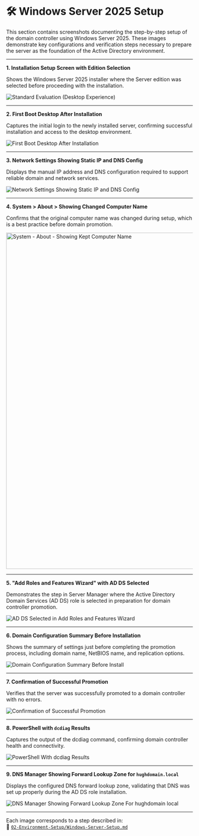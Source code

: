 # 🛠️ Windows Server 2025 Setup

This section contains screenshots documenting the step-by-step setup of the domain controller using Windows Server 2025. These images demonstrate key configurations and verification steps necessary to prepare the server as the foundation of the Active Directory environment.

---

**1. Installation Setup Screen with Edition Selection** 

Shows the Windows Server 2025 installer where the Server edition was selected before proceeding with the installation.

   ![Standard Evaluation (Desktop Experience)](https://github.com/user-attachments/assets/8265f6c7-e9c3-4134-9d0a-a82567a38632)

---

**2. First Boot Desktop After Installation** 

Captures the initial login to the newly installed server, confirming successful installation and access to the desktop environment.

   ![First Boot Desktop After Installation](https://github.com/user-attachments/assets/619605d5-750f-4948-bda0-6d491d057bda)

---

**3. Network Settings Showing Static IP and DNS Config** 

Displays the manual IP address and DNS configuration required to support reliable domain and network services.

   ![Network Settings Showing Static IP and DNS Config](https://github.com/user-attachments/assets/d0170b00-31ab-48cc-96e8-5b63ab36ee17)

---

**4. System > About > Showing Changed Computer Name** 

Confirms that the original computer name was changed during setup, which is a best practice before domain promotion.

   <img width="1920" height="909" alt="System - About - Showing Kept Computer Name" src="https://github.com/user-attachments/assets/bcb3fcff-2842-408b-8cb0-1c75bb211d3b" /><br />

---

**5. "Add Roles and Features Wizard" with AD DS Selected** 

Demonstrates the step in Server Manager where the Active Directory Domain Services (AD DS) role is selected in preparation for domain controller promotion.

   ![AD DS Selected in Add Roles and Features Wizard](https://github.com/user-attachments/assets/47187941-9d17-46ee-933d-238c215d06c7)

---

**6. Domain Configuration Summary Before Installation** 

Shows the summary of settings just before completing the promotion process, including domain name, NetBIOS name, and replication options.

   ![Domain Configuration Summary Before Install](https://github.com/user-attachments/assets/280e0fbd-432e-4979-afb1-5de5f3a742b1)

---

**7. Confirmation of Successful Promotion** 

Verifies that the server was successfully promoted to a domain controller with no errors.

   ![Confirmation of Successful Promotion](https://github.com/user-attachments/assets/aa3b0eab-428d-4f7b-9336-bc6e325cb2f9)

---

**8. PowerShell with `dcdiag` Results** 

Captures the output of the dcdiag command, confirming domain controller health and connectivity.

   ![PowerShell With dcdiag Results](https://github.com/user-attachments/assets/049a9c06-d3ad-4762-8825-cfa5d0d66d93)

---

**9. DNS Manager Showing Forward Lookup Zone for `hughdomain.local`** 

Displays the configured DNS forward lookup zone, validating that DNS was set up properly during the AD DS role installation.

   ![DNS Manager Showing Forward Lookup Zone For hughdomain local](https://github.com/user-attachments/assets/8aecd964-c65b-4048-ac74-0d2ac5bfe54a)

---

Each image corresponds to a step described in:<br /> 
📂 [`02-Environment-Setup/Windows-Server-Setup.md`](https://github.com/Hugh-Kumbi/Hugh-Kumbi-Active-Directory-Lab/blob/main/02-Environment-Setup/I.%20Windows-Server-Setup.md)
